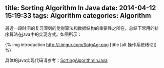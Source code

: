 title: Sorting Algorithm In Java
date: 2014-04-12 15:19:33
tags: Algorithm
categories: Algorithm
---

最近一段时间的复习深刻的觉得算法和数据结构的重要性之所在，总结下常用的排序算法在java中的实现方式。如图所示：
<!-- more -->

{% img introduction http://i.imgur.com/SotgAgr.png [title [alt 操作系统绪论]] %}

具体的java实现代码请参考：[SortingAlgorithmInJava](https://github.com/MiKiYonney/SortingAlgorithmInJava)
